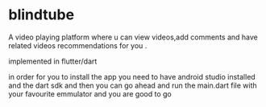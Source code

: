 # blindtube

A video playing platform where u can view videos,add comments and have related videos recommendations for you .

implemented in flutter/dart

in order for you to install the app you need to have android studio installed and the dart sdk and then you can go ahead and run the main.dart file
with your favourite emmulator and you are good to go
